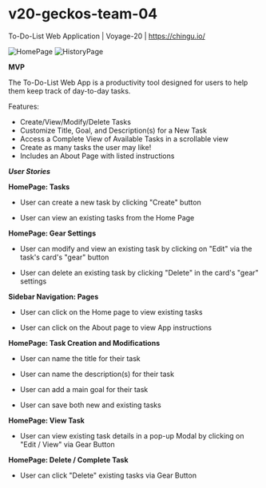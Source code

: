 # v20-geckos-team-04
To-Do-List Web Application | Voyage-20 | https://chingu.io/

![HomePage](https://i.imgur.com/We2OFjW.png)
![HistoryPage](https://i.imgur.com/BMfMWtp.png)


**MVP**

The To-Do-List Web App is a productivity tool designed for users to help them keep track of day-to-day tasks.

Features:

- Create/View/Modify/Delete Tasks
- Customize Title, Goal, and Description(s) for a New Task
- Access a Complete View of Available Tasks in a scrollable view
- Create as many tasks the user may like!
- Includes an About Page with listed instructions

***User Stories***


**HomePage: Tasks**

- User can create a new task by clicking "Create" button

- User can view an existing tasks from the Home Page

**HomePage: Gear Settings**

- User can modify and view an existing task by clicking on "Edit" via the task's card's "gear" button

- User can delete an existing task by clicking "Delete" in the card's "gear" settings

**Sidebar Navigation: Pages**

- User can click on the Home page to view existing tasks

- User can click on the About page to view App instructions

**HomePage: Task Creation and Modifications**

- User can name the title for their task

- User can name the description(s) for their task

- User can add a main goal for their task

- User can save both new and existing tasks

**HomePage: View Task**

- User can view existing task details in a pop-up Modal by clicking on "Edit / View" via Gear Button

**HomePage: Delete / Complete Task**

- User can click "Delete" existing tasks via Gear Button

